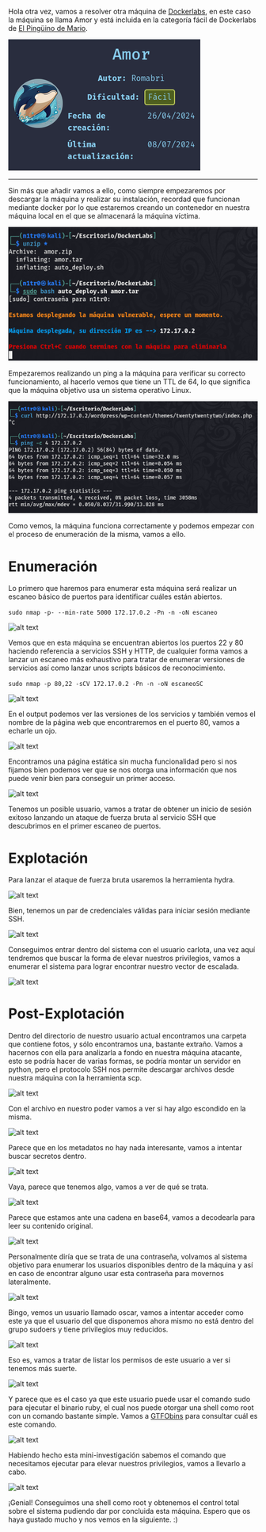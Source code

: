 
Hola otra vez, vamos a resolver otra máquina de [Dockerlabs](https://dockerlabs.es/#/), en este caso la máquina se llama Amor y está incluida en la categoría fácil de Dockerlabs de [El Pingüino de Mario](https://www.youtube.com/channel/UCGLfzfKRUsV6BzkrF1kJGsg).

![alt text](images/image.png)

---------------------------------------------------------------------------------------------------------------------------------------------------

Sin más que añadir vamos a ello, como siempre empezaremos por descargar la máquina y realizar su instalación, recordad que funcionan mediante docker por lo que estaremos creando un contenedor en nuestra máquina local en el que se almacenará la máquina víctima.

![alt text](images/image-1.png)

Empezaremos realizando un ping a la máquina para verificar su correcto funcionamiento, al hacerlo vemos que tiene un TTL de 64, lo que significa que la máquina objetivo usa un sistema operativo Linux.

![alt text](images/image-2.png)

Como vemos, la máquina funciona correctamente y podemos empezar con el proceso de enumeración de la misma, vamos a ello.

# Enumeración

Lo primero que haremos para enumerar esta máquina será realizar un escaneo básico de puertos para identificar cuáles están abiertos.

```sudo nmap -p- --min-rate 5000 172.17.0.2 -Pn -n -oN escaneo```

![alt text](images/image-3.png)

Vemos que en esta máquina se encuentran abiertos los puertos 22 y 80 haciendo referencia a servicios SSH y HTTP, de cualquier forma vamos a lanzar un escaneo más exhaustivo para tratar de enumerar versiones de servicios así como lanzar unos scripts básicos de reconocimiento.

```sudo nmap -p 80,22 -sCV 172.17.0.2 -Pn -n -oN escaneoSC```

![alt text](images/image-4.png)

En el output podemos ver las versiones de los servicios y también vemos el nombre de la página web que encontraremos en el puerto 80, vamos a echarle un ojo.

![alt text](images/image-5.png)

Encontramos una página estática sin mucha funcionalidad pero si nos fijamos bien podemos ver que se nos otorga una información que nos puede venir bien para conseguir un primer acceso.

![alt text](images/image-6.png)

Tenemos un posible usuario, vamos a tratar de obtener un inicio de sesión exitoso lanzando un ataque de fuerza bruta al servicio SSH que descubrimos en el primer escaneo de puertos.

# Explotación

Para lanzar el ataque de fuerza bruta usaremos la herramienta hydra.

![alt text](images/image-7.png)

Bien, tenemos un par de credenciales válidas para iniciar sesión mediante SSH.

![alt text](images/image-8.png)

Conseguimos entrar dentro del sistema con el usuario carlota, una vez aquí tendremos que buscar la forma de elevar nuestros privilegios, vamos a enumerar el sistema para lograr encontrar nuestro vector de escalada.

![alt text](images/image-9.png)

# Post-Explotación

Dentro del directorio de nuestro usuario actual encontramos una carpeta que contiene fotos, y sólo encontramos una, bastante extraño. Vamos a hacernos con ella para analizarla a fondo en nuestra máquina atacante, esto se podría hacer de varias formas, se podría montar un servidor en python, pero el protocolo SSH nos permite descargar archivos desde nuestra máquina con la herramienta scp.

![alt text](images/image-10.png)

Con el archivo en nuestro poder vamos a ver si hay algo escondido en la misma.

![alt text](images/image-11.png)

Parece que en los metadatos no hay nada interesante, vamos a intentar buscar secretos dentro.

![alt text](images/image-12.png)

Vaya, parece que tenemos algo, vamos a ver de qué se trata.

![alt text](images/image-13.png)

Parece que estamos ante una cadena en base64, vamos a decodearla para leer su contenido original.

![alt text](images/image-14.png)

Personalmente diría que se trata de una contraseña, volvamos al sistema objetivo para enumerar los usuarios disponibles dentro de la máquina y así en caso de encontrar alguno usar esta contraseña para movernos lateralmente.

![alt text](images/image-15.png)

Bingo, vemos un usuario llamado oscar, vamos a intentar acceder como este ya que el usuario del que disponemos ahora mismo no está dentro del grupo sudoers y tiene privilegios muy reducidos.

![alt text](images/image-16.png)

Eso es, vamos a tratar de listar los permisos de este usuario a ver si tenemos más suerte.

![alt text](images/image-17.png)

Y parece que es el caso ya que este usuario puede usar el comando sudo para ejecutar el binario ruby, el cual nos puede otorgar una shell como root con un comando bastante simple. Vamos a [GTFObins](https://gtfobins.github.io) para consultar cuál es este comando.

![alt text](images/image-18.png)

Habiendo hecho esta mini-investigación sabemos el comando que necesitamos ejecutar para elevar nuestros privilegios, vamos a llevarlo a cabo.

![alt text](images/image-19.png)

¡Genial! Conseguimos una shell como root y obtenemos el control total sobre el sistema pudiendo dar por concluida esta máquina. Espero que os haya gustado mucho y nos vemos en la siguiente. :)

